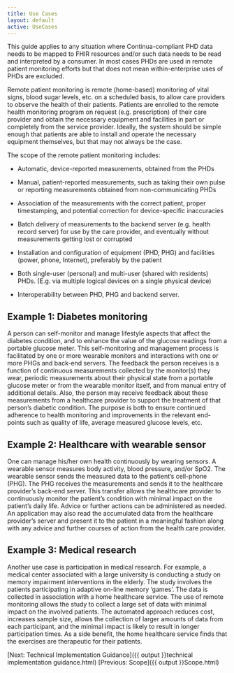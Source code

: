 ```yaml
---
title: Use Cases
layout: default
active: UseCases
---
```


This guide applies to any situation where Continua-compliant PHD data needs to be mapped to FHIR resources and/or such data needs to be read and interpreted by a consumer. In most cases PHDs are used in remote patient monitoring efforts but that does not mean within-enterprise uses of PHDs are excluded. 

Remote patient monitoring is remote (home-based) monitoring of vital signs, blood sugar levels, etc. on a scheduled basis, to allow care providers to observe the health of their patients. Patients are enrolled to the remote health monitoring program on request (e.g. prescription) of their care provider and obtain the necessary equipment and facilities in part or completely from the service provider. Ideally, the system should be simple enough that patients are able to install and operate the necessary equipment themselves, but that may not always be the case.

The scope of the remote patient monitoring includes:


- Automatic, device-reported measurements, obtained from the PHDs

- Manual, patient-reported measurements, such as taking their own pulse or reporting measurements obtained from non-communicating PHDs

- Association of the measurements with the correct patient, proper timestamping, and potential correction for device-specific inaccuracies

- Batch delivery of measurements to the backend server (e.g. health record server) for use by the care provider, and eventually without measurements getting lost or corrupted

- Installation and configuration of equipment (PHD, PHG) and facilities (power, phone, Internet), preferably by the patient

- Both single-user (personal) and multi-user (shared with residents) PHDs. (E.g. via multiple logical devices on a single physical device)

- Interoperability between PHD, PHG and backend server.


Example 1: Diabetes monitoring
-
A person can self-monitor and manage lifestyle aspects that affect the diabetes condition, and to enhance the value of the glucose readings from a portable glucose meter. This self-monitoring and management process is facilitated by one or more wearable monitors and interactions with one or more PHGs and back-end servers. The feedback the person receives is a function of continuous measurements collected by the monitor(s) they wear, periodic measurements about their physical state from a portable glucose meter or from the wearable monitor itself, and from manual entry of additional details. Also, the person may receive feedback about these measurements from a healthcare provider to support the treatment of that person’s diabetic condition. The purpose is both to ensure continued adherence to health monitoring and improvements in the relevant end-points such as quality of life, average measured glucose levels, etc.

Example 2: Healthcare with wearable sensor
-
One can manage his/her own health continuously by wearing sensors. A wearable sensor measures body activity, blood pressure, and/or SpO2. The wearable sensor sends the measured data to the patient’s cell-phone (PHG). The PHG receives the measurements and sends it to the healthcare provider’s back-end server. This transfer allows the healthcare provider to continuously monitor the patient’s condition with minimal impact on the patient’s daily life. Advice or further actions can be administered as needed. An application may also read the accumulated data from the healthcare provider’s server and present it to the patient in a meaningful fashion along with any advice and further courses of action from the health care provider.

Example 3: Medical research
-
Another use case is participation in medical research. For example, a medical center associated with a large university is conducting a study on memory impairment interventions in the elderly. The study involves the patients participating in adaptive on-line memory ‘games’. The data is collected in association with a home healthcare service. The use of remote monitoring allows the study to collect a large set of data with minimal impact on the involved patients. The automated approach reduces cost, increases sample size, allows the collection of larger amounts of data from each participant, and the minimal impact is likely to result in longer participation times. As a side benefit, the home healthcare service finds that the exercises are therapeutic for their patients.

[Next: Technical Implementation Guidance]({{ output }}technical implementation guidance.html)
[Previous: Scope]({{ output }}Scope.html) 